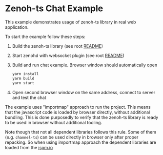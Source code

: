 # Zenoh-ts Chat Example

This example demonstrates usage of zenoh-ts library in real web application.

To start the example follow these steps:

1. Build the zenoh-ts library (see root [README](../../README.md))

2. Start zenohd with websocket plugin (see root [README](../../README.md))

3. Build and run chat example. Browser window should automatically open

   ```sh
   yarn install
   yarm build
   yarn start
   ```

4. Open second browser window on the same address, connect to server and test the chat

The example uses "importmap" approach to run the project. This means that the javascript code
is loaded by browser directly, without additional bundling. This is done purposedly to
verify that the zenoh-ts library is ready to be used in browser without additional tooling.

Note though that not all dependent libraries follows this rule. Some of them (e.g. `channel-ts`)
can be used directly in browser only after proper repacking. So when using importmap approach
the dependent libraries are loaded from the [jspm.io](https://jspm.org/cdn/jspm-io)